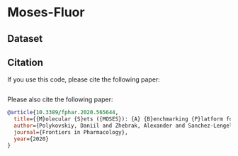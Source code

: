 # Moses-Fluor

## 

## Dataset

## Citation

If you use this code, please cite the following paper:

```bibtex

```

Please also cite the following paper:

```bibtex
@article{10.3389/fphar.2020.565644,
  title={{M}olecular {S}ets ({MOSES}): {A} {B}enchmarking {P}latform for {M}olecular {G}eneration {M}odels},
  author={Polykovskiy, Daniil and Zhebrak, Alexander and Sanchez-Lengeling, Benjamin and Golovanov, Sergey and Tatanov, Oktai and Belyaev, Stanislav and Kurbanov, Rauf and Artamonov, Aleksey and Aladinskiy, Vladimir and Veselov, Mark and Kadurin, Artur and Johansson, Simon and  Chen, Hongming and Nikolenko, Sergey and Aspuru-Guzik, Alan and Zhavoronkov, Alex},
  journal={Frontiers in Pharmacology},
  year={2020}
}
```
